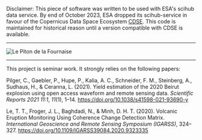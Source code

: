 
Disclaimer: This piece of software was written to be used with ESA's scihub data service. By end of October 2023, ESA dropped its scihub-service in favour of the Copernicus Data Space Ecosystem [CDSE](https://dataspace.copernicus.eu/). This code is maintained for historical reason until a version compatible with CDSE is available. 

---

![Le Piton de la Fournaise](./images/la_reunion_overview.png)

---

This project is seminar work. It strongly relies on the following papers:

Pilger, C., Gaebler, P., Hupe, P., Kalia, A. C., Schneider, F. M., Steinberg, A., Sudhaus, H., & Ceranna, L. (2021). Yield estimation of the 2020 Beirut explosion using open access waveform and remote sensing data. _Scientific Reports 2021 11:1_, _11_(1), 1–14. https://doi.org/10.1038/s41598-021-93690-y 

Le, T. T., Froger, J. L., Baghdadi, N., & Minh, D. H. T. (2020). Volcanic Eruption Monitoring Using Coherence Change Detection Matrix. _International Geoscience and Remote Sensing Symposium (IGARSS)_, 324–327. https://doi.org/10.1109/IGARSS39084.2020.9323335